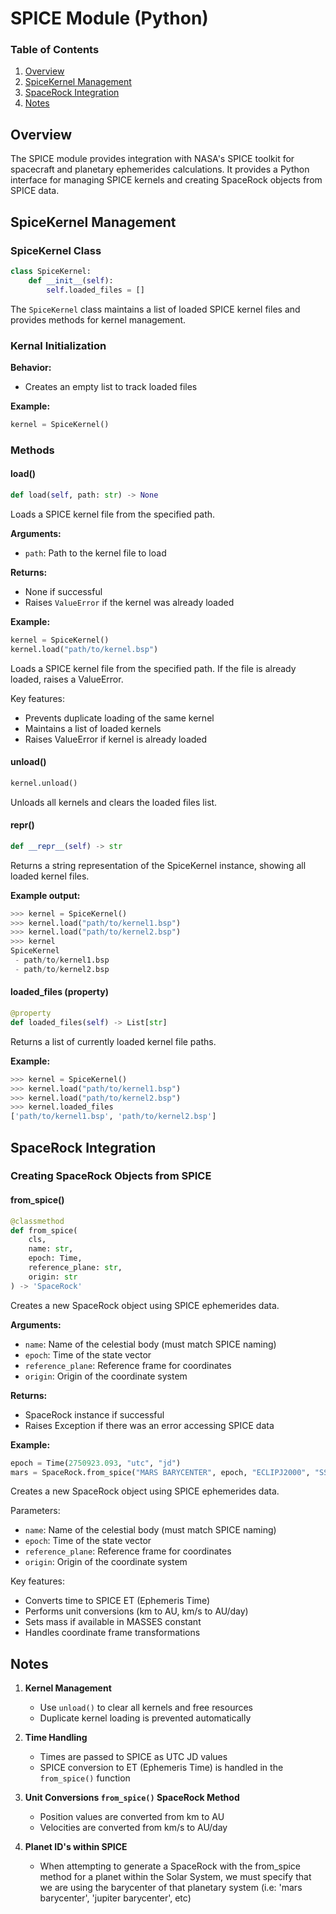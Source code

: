 # SPICE Module (Python)

### Table of Contents
1. [Overview](#overview)
2. [SpiceKernel Management](#spicekernel-management)
3. [SpaceRock Integration](#spacerock-integration)
4. [Notes](#notes)

## Overview

The SPICE module provides integration with NASA's SPICE toolkit for spacecraft and planetary ephemerides calculations. It provides a Python interface for managing SPICE kernels and creating SpaceRock objects from SPICE data.

## SpiceKernel Management

### SpiceKernel Class
```python
class SpiceKernel:
    def __init__(self):
        self.loaded_files = []
```

The `SpiceKernel` class maintains a list of loaded SPICE kernel files and provides methods for kernel management.

### Kernal Initialization


**Behavior:**
- Creates an empty list to track loaded files

**Example:**
```python
kernel = SpiceKernel()
```

### Methods

#### load()
```python
def load(self, path: str) -> None
```

Loads a SPICE kernel file from the specified path.

**Arguments:**
- `path`: Path to the kernel file to load

**Returns:**
- None if successful
- Raises `ValueError` if the kernel was already loaded

**Example:**
```python
kernel = SpiceKernel()
kernel.load("path/to/kernel.bsp")
```
Loads a SPICE kernel file from the specified path. If the file is already loaded, raises a ValueError.

Key features:
- Prevents duplicate loading of the same kernel
- Maintains a list of loaded kernels
- Raises ValueError if kernel is already loaded

#### unload()
```python
kernel.unload()
```
Unloads all kernels and clears the loaded files list.

#### __repr__()
```python
def __repr__(self) -> str
```
Returns a string representation of the SpiceKernel instance, showing all loaded kernel files.

**Example output:**
```python
>>> kernel = SpiceKernel()
>>> kernel.load("path/to/kernel1.bsp")
>>> kernel.load("path/to/kernel2.bsp")
>>> kernel
SpiceKernel
 - path/to/kernel1.bsp
 - path/to/kernel2.bsp
```

#### loaded_files (property)
```python
@property
def loaded_files(self) -> List[str]
```
Returns a list of currently loaded kernel file paths.

**Example:**
```python
>>> kernel = SpiceKernel()
>>> kernel.load("path/to/kernel1.bsp")
>>> kernel.load("path/to/kernel2.bsp")
>>> kernel.loaded_files
['path/to/kernel1.bsp', 'path/to/kernel2.bsp']
```

## SpaceRock Integration

### Creating SpaceRock Objects from SPICE

#### from_spice()
```python
@classmethod
def from_spice(
    cls,
    name: str,
    epoch: Time,
    reference_plane: str,
    origin: str
) -> 'SpaceRock'
```

Creates a new SpaceRock object using SPICE ephemerides data.

**Arguments:**
- `name`: Name of the celestial body (must match SPICE naming)
- `epoch`: Time of the state vector
- `reference_plane`: Reference frame for coordinates
- `origin`: Origin of the coordinate system

**Returns:**
- SpaceRock instance if successful
- Raises Exception if there was an error accessing SPICE data

**Example:**
```python
epoch = Time(2750923.093, "utc", "jd")
mars = SpaceRock.from_spice("MARS BARYCENTER", epoch, "ECLIPJ2000", "SSB")
```

Creates a new SpaceRock object using SPICE ephemerides data.

Parameters:
- `name`: Name of the celestial body (must match SPICE naming)
- `epoch`: Time of the state vector
- `reference_plane`: Reference frame for coordinates
- `origin`: Origin of the coordinate system

Key features:
- Converts time to SPICE ET (Ephemeris Time)
- Performs unit conversions (km to AU, km/s to AU/day)
- Sets mass if available in MASSES constant
- Handles coordinate frame transformations

## Notes

1. **Kernel Management**
   - Use `unload()` to clear all kernels and free resources
   - Duplicate kernel loading is prevented automatically

2. **Time Handling**
   - Times are passed to SPICE as UTC JD values
   - SPICE conversion to ET (Ephemeris Time) is handled in the `from_spice()` function

3. **Unit Conversions `from_spice()` SpaceRock Method**
   - Position values are converted from km to AU
   - Velocities are converted from km/s to AU/day

4. **Planet ID's within SPICE**
   - When attempting to generate a SpaceRock with the from_spice method for a planet within the Solar System, we must specify that we are using the barycenter of that planetary system (i.e: 'mars barycenter', 'jupiter barycenter', etc)
